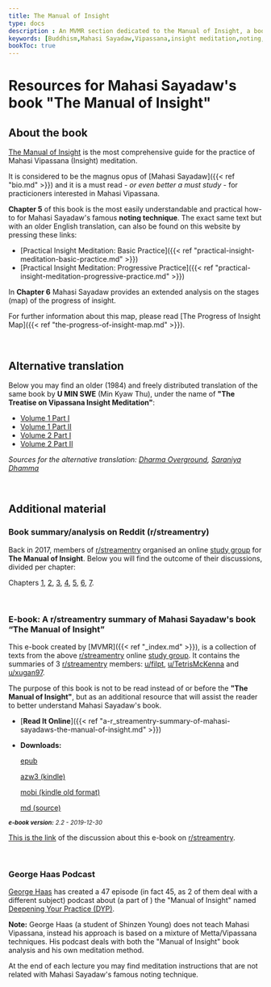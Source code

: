 ```yaml
---
title: The Manual of Insight 
type: docs
description : An MVMR section dedicated to the Manual of Insight, a book by Mahasi Sayadaw
keywords: [Buddhism,Mahasi Sayadaw,Vipassana,insight meditation,noting,Manual of Insight,Progress of Insight,Steve Armstrong,George Haas] 
bookToc: true
---
```


# Resources for Mahasi Sayadaw's book "The Manual of Insight"

## About the book

[The Manual of Insight](http://mahasimanualofinsight.org/) is the most comprehensive guide for the practice of Mahasi Vipassana (Insight) meditation.

It is considered to be the magnus opus of [Mahasi Sayadaw]({{< ref "bio.md" >}}) and it is a must read - *or even better a must study* - for practicioners interested in Mahasi Vipassana.

**Chapter 5** of this book is the most easily understandable and practical how-to for Mahasi Sayadaw's famous **noting technique**. The exact same text but with an older English translation, can also be found on this website by pressing these links:

- [Practical Insight Meditation: Basic Practice]({{< ref "practical-insight-meditation-basic-practice.md" >}})
- [Practical Insight Meditation: Progressive Practice]({{< ref "practical-insight-meditation-progressive-practice.md" >}})


In **Chapter 6** Mahasi Sayadaw provides an extended analysis on the stages (map) of the progress of insight.

For further information about this map, please read [The Progress of Insight Map]({{< ref "the-progress-of-insight-map.md" >}}).

&nbsp;
## Alternative translation

Below you may find an older (1984) and freely distributed translation of the same book by **U MIN SWE** (Min Kyaw Thu), under the name of **"The Treatise on Vipassana Insight Meditation"**:

- [Volume 1 Part I](https://mahasivipassana.com/downloads/pdf/vipassana_treatise/mahasi_sayadaw-vipassana_treatise_volume_i_part_i.pdf)
- [Volume 1 Part II](https://mahasivipassana.com/downloads/pdf/vipassana_treatise/mahasi_sayadaw-vipassana_treatise_volume_i_part_ii.pdf)
- [Volume 2 Part I](https://mahasivipassana.com/downloads/pdf/vipassana_treatise/mahasi_sayadaw-vipassana_treatise_volume_ii_part_i.pdf)
- [Volume 2 Part II](https://mahasivipassana.com/downloads/pdf/vipassana_treatise/mahasi_sayadaw-vipassana_treatise_volume_ii_part_ii.pdf)


*Sources for the alternative translation:  [Dharma Overground](https://www.dharmaoverground.org/discussion/-/message_boards/message/443445), [Saraniya Dhamma](http://www.saraniya.com)*


&nbsp;
## Additional material

### Book summary/analysis on Reddit (r/streamentry)

 Back in 2017, members of [r/streamentry](https://www.reddit.com/r/streamentry/) organised an online [study group](https://www.reddit.com/r/streamentry/comments/6vejaf/theory_the_manual_of_insight_study_group/) for **The Manual of Insight**. Below you will find the outcome of their discussions, divided per chapter:

Chapters [1](https://www.reddit.com/r/streamentry/comments/6z1k1w/theory_the_manual_of_insight_study_group_chapter_1/?sort=old), [2](https://www.reddit.com/r/streamentry/comments/71x62h/theory_the_manual_of_insight_study_group_chapter/?sort=old), [3](https://www.reddit.com/r/streamentry/comments/74v0ln/theory_the_manual_of_insight_study_group_chapter/?sort=old), [4](https://www.reddit.com/r/streamentry/comments/7aqso3/theory_the_manual_of_insight_study_group_chapter/?sort=old), [5](https://www.reddit.com/r/streamentry/comments/7fgoer/theory_the_manual_of_insight_study_group_chapter/?sort=old), [6](https://www.reddit.com/r/streamentry/comments/7v0fy6/theory_the_manual_of_insight_study_group_chapter/?sort=old), [7](https://www.reddit.com/r/streamentry/comments/83h2am/theory_the_manual_of_insight_study_group_chapter/?sort=old).

&nbsp;
### E-book: A r/streamentry summary of Mahasi Sayadaw's book “The Manual of Insight”

This e-book created by [MVMR]({{< ref "_index.md" >}}), is a collection of texts from the above [r/streamentry](https://www.reddit.com/r/streamentry/) online [study group](https://www.reddit.com/r/streamentry/comments/6vejaf/theory_the_manual_of_insight_study_group/). It contains the summaries of 3 [r/streamentry](https://www.reddit.com/r/streamentry/) members: [u/filpt](https://www.reddit.com/user/filpt), [u/TetrisMcKenna](https://www.reddit.com/user/TetrisMcKenna) and [u/xugan97](https://www.reddit.com/user/xugan97).

The purpose of this book is not to be read instead of or before the **"The Manual of Insight"**, but as an additional resource that will assist the reader to better understand Mahasi Sayadaw's book.

- [**Read It Online**]({{< ref "a-r_streamentry-summary-of-mahasi-sayadaws-the-manual-of-insight.md" >}})

- **Downloads:**

	[epub](https://mahasivipassana.com/downloads/epub/A%20r_streamentry%20summary%20of%20Mahasi%20Sayadaw's%20The%20Manual%20of%20Insight%20-%20r_streamentry.epub)

	[azw3 (kindle)](https://mahasivipassana.com/downloads/azw3/A%20r_streamentry%20summary%20of%20Mahasi%20Sayadaw's%20The%20Manual%20of%20Insight%20-%20r_streamentry.azw3)

	[mobi (kindle old format)](https://mahasivipassana.com/downloads/mobi/A%20r_streamentry%20summary%20of%20Mahasi%20Sayadaw's%20The%20Manual%20of%20Insight%20-%20r_streamentry.mobi)

	[md (source)](https://mahasivipassana.com/downloads/md/A%20r_streamentry%20summary%20of%20Mahasi%20Sayadaw's%20The%20Manual%20of%20Insight%20-%20r_streamentry.md)

<sub>***e-book version:*** *2.2 - 2019-12-30*</sub>


[This is the link](https://www.reddit.com/r/streamentry/comments/ax7ayw/a_rstreamentry_summary_of_mahasi_sayadaws_book/) of the discussion about this e-book on [r/streamentry](https://www.reddit.com/r/streamentry/).


&nbsp;
### George Haas Podcast

[George Haas](https://www.mettagroup.org/about/) has created a 47 episode (in fact 45, as 2 of them deal with a different subject) podcast about (a part of ) the "Manual of Insight" named [Deepening Your Practice (DYP)](https://www.mettagroup.org/podcast/2016/6/15/episode-1-manual-of-insight-introduction). 

**Note:** George Haas (a student of Shinzen Young) does not teach Mahasi Vipassana, instead his approach is based on a  mixture of Metta/Vipassana techniques. His podcast deals with both the "Manual of Insight" book analysis and his own meditation method. 

At the end of each lecture you may find meditation instructions that are not related with Mahasi Sayadaw's famous noting technique.




